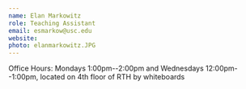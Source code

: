 ```yaml
---
name: Elan Markowitz
role: Teaching Assistant
email: esmarkow@usc.edu
website: 
photo: elanmarkowitz.JPG
---
```


Office Hours: Mondays 1:00pm--2:00pm and Wednesdays 12:00pm--1:00pm, located on 4th floor of RTH by whiteboards
